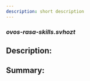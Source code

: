 ```yaml
---
description: short description
---
```


### _ovos-rasa-skills.svhozt_  
## Description:  
  
  
  
  
## Summary:  
